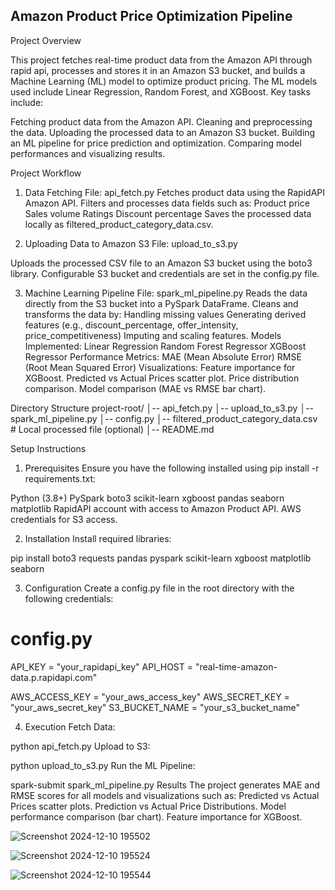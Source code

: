 ## Amazon Product Price Optimization Pipeline
Project Overview

This project fetches real-time product data from the Amazon API through rapid api, processes and stores it in an Amazon S3 bucket, and builds a Machine Learning (ML) model to optimize product pricing. The ML models used include Linear Regression, Random Forest, and XGBoost. Key tasks include:

Fetching product data from the Amazon API.
Cleaning and preprocessing the data.
Uploading the processed data to an Amazon S3 bucket.
Building an ML pipeline for price prediction and optimization.
Comparing model performances and visualizing results.

Project Workflow

1. Data Fetching
File: api_fetch.py
Fetches product data using the RapidAPI Amazon API.
Filters and processes data fields such as:
Product price
Sales volume
Ratings
Discount percentage
Saves the processed data locally as filtered_product_category_data.csv.

2. Uploading Data to Amazon S3
File: upload_to_s3.py

Uploads the processed CSV file to an Amazon S3 bucket using the boto3 library.
Configurable S3 bucket and credentials are set in the config.py file.

3. Machine Learning Pipeline
File: spark_ml_pipeline.py
Reads the data directly from the S3 bucket into a PySpark DataFrame.
Cleans and transforms the data by:
Handling missing values
Generating derived features (e.g., discount_percentage, offer_intensity, price_competitiveness)
Imputing and scaling features.
Models Implemented:
Linear Regression
Random Forest Regressor
XGBoost Regressor
Performance Metrics:
MAE (Mean Absolute Error)
RMSE (Root Mean Squared Error)
Visualizations:
Feature importance for XGBoost.
Predicted vs Actual Prices scatter plot.
Price distribution comparison.
Model comparison (MAE vs RMSE bar chart).


Directory Structure
project-root/
│-- api_fetch.py
│-- upload_to_s3.py
│-- spark_ml_pipeline.py
│-- config.py
│-- filtered_product_category_data.csv  # Local processed file (optional)
│-- README.md

Setup Instructions
1. Prerequisites
Ensure you have the following installed using pip install -r requirements.txt:

Python (3.8+)
PySpark
boto3
scikit-learn
xgboost
pandas
seaborn
matplotlib
RapidAPI account with access to Amazon Product API.
AWS credentials for S3 access.

2. Installation
Install required libraries:

pip install boto3 requests pandas pyspark scikit-learn xgboost matplotlib seaborn

3. Configuration
Create a config.py file in the root directory with the following credentials:


# config.py
API_KEY = "your_rapidapi_key"
API_HOST = "real-time-amazon-data.p.rapidapi.com"

AWS_ACCESS_KEY = "your_aws_access_key"
AWS_SECRET_KEY = "your_aws_secret_key"
S3_BUCKET_NAME = "your_s3_bucket_name"

4. Execution
Fetch Data:

python api_fetch.py
Upload to S3:

python upload_to_s3.py
Run the ML Pipeline:

spark-submit spark_ml_pipeline.py
Results
The project generates MAE and RMSE scores for all models and visualizations such as:
Predicted vs Actual Prices scatter plots.
Prediction vs Actual Price Distributions.
Model performance comparison (bar chart).
Feature importance for XGBoost.

![Screenshot 2024-12-10 195502](https://github.com/user-attachments/assets/97d769ff-0042-4971-b346-614e8e533a71)

![Screenshot 2024-12-10 195524](https://github.com/user-attachments/assets/2c221010-7d46-44f4-8520-7b31b9dfccdb)

![Screenshot 2024-12-10 195544](https://github.com/user-attachments/assets/06fde5e1-60a2-4282-8773-5608dc202d99)




